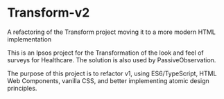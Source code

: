 # Transform-v2
A refactoring of the Transform project moving it to a more modern HTML implementation

This is an Ipsos project for the Transformation of the look and feel of surveys for Healthcare.  The solution is also used by PassiveObservation.

The purpose of this project is to refactor v1, using ES6/TypeScript, HTML Web Components, vanilla CSS, and better implementing atomic design principles.
